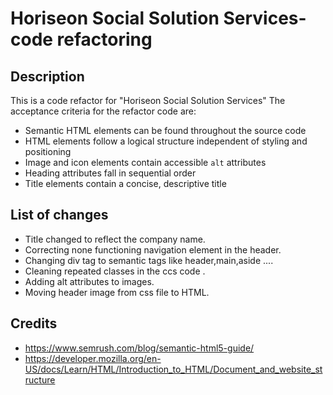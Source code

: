 # Horiseon Social Solution Services-code refactoring


## Description

This is a code refactor for "Horiseon Social Solution Services"
The acceptance criteria for the refactor code are:
* Semantic HTML elements can be found throughout the source code
* HTML elements follow a logical structure independent of styling and positioning
* Image and icon elements contain accessible `alt` attributes
* Heading attributes fall in sequential order
* Title elements contain a concise, descriptive title


## List of changes

* Title changed to reflect the company name.
* Correcting none functioning navigation element in the header.
* Changing div tag to semantic tags like header,main,aside ....
* Cleaning repeated classes in the ccs code .
* Adding alt attributes to images.
* Moving header image from css file to HTML.


## Credits

* https://www.semrush.com/blog/semantic-html5-guide/
* https://developer.mozilla.org/en-US/docs/Learn/HTML/Introduction_to_HTML/Document_and_website_structure


